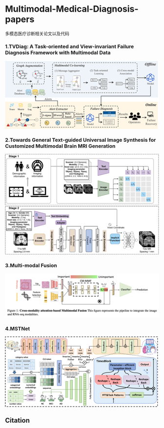 # Multimodal-Medical-Diagnosis-papers
多模态医疗诊断相关论文以及代码
### 1.TVDiag: A Task-oriented and View-invariant Failure Diagnosis Framework with Multimodal Data
![](./imgs/structure.png)
### 2.Towards General Text-guided Universal Image Synthesis for Customized Multimodal Brain MRI Generation
![](./imgs/github_framework.jpg)
### 3.Multi-modal Fusion
![Overview](https://github.com/hrlblab/CS-MIL/blob/main/Cross_modality.png)<br />
### 4.MSTNet
![](./imgs/model.png)
## Citation
```

```
